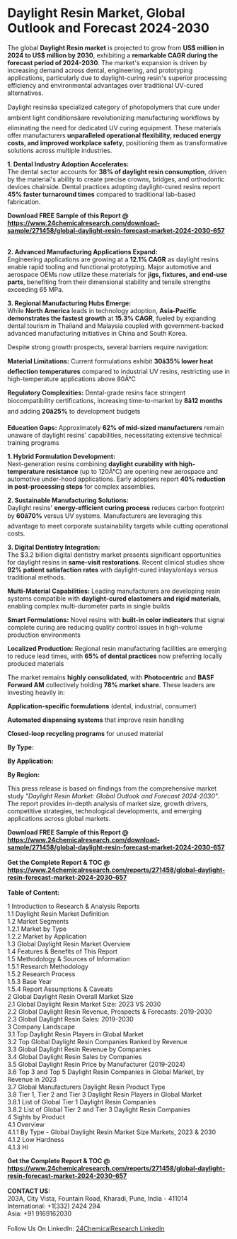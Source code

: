 <h1>Daylight Resin Market, Global Outlook and Forecast 2024-2030</h1><p>The global <strong>Daylight Resin market</strong> is projected to grow from <strong>US$ million in 2024 to US$ million by 2030</strong>, exhibiting a <strong>remarkable CAGR during the forecast period of 2024-2030</strong>. The market's expansion is driven by increasing demand across dental, engineering, and prototyping applications, particularly due to daylight-curing resin's superior processing efficiency and environmental advantages over traditional UV-cured alternatives.</p><p>Daylight resinsâa specialized category of photopolymers that cure under ambient light conditionsâare revolutionizing manufacturing workflows by eliminating the need for dedicated UV curing equipment. These materials offer manufacturers <strong>unparalleled operational flexibility, reduced energy costs, and improved workplace safety</strong>, positioning them as transformative solutions across multiple industries.</p><p><strong>1. Dental Industry Adoption Accelerates:</strong><br>
The dental sector accounts for <strong>38% of daylight resin consumption</strong>, driven by the material's ability to create precise crowns, bridges, and orthodontic devices chairside. Dental practices adopting daylight-cured resins report <strong>45% faster turnaround times</strong> compared to traditional lab-based fabrication.</p><div><b>Download FREE Sample of this Report @ 
            <a href="https://www.24chemicalresearch.com/download-sample/271458/global-daylight-resin-forecast-market-2024-2030-657">
            https://www.24chemicalresearch.com/download-sample/271458/global-daylight-resin-forecast-market-2024-2030-657</a></b></div><br><p><strong>2. Advanced Manufacturing Applications Expand:</strong><br>
Engineering applications are growing at a <strong>12.1% CAGR</strong> as daylight resins enable rapid tooling and functional prototyping. Major automotive and aerospace OEMs now utilize these materials for <strong>jigs, fixtures, and end-use parts</strong>, benefiting from their dimensional stability and tensile strengths exceeding 65 MPa.</p><p><strong>3. Regional Manufacturing Hubs Emerge:</strong><br>
While <strong>North America</strong> leads in technology adoption, <strong>Asia-Pacific demonstrates the fastest growth</strong> at <strong>15.3% CAGR</strong>, fueled by expanding dental tourism in Thailand and Malaysia coupled with government-backed advanced manufacturing initiatives in China and South Korea.</p><p>Despite strong growth prospects, several barriers require navigation:</p><p><strong>Material Limitations:</strong> Current formulations exhibit <strong>30â35% lower heat deflection temperatures</strong> compared to industrial UV resins, restricting use in high-temperature applications above 80Â°C</p><p><strong>Regulatory Complexities:</strong> Dental-grade resins face stringent biocompatibility certifications, increasing time-to-market by <strong>8â12 months</strong> and adding <strong>20â25%</strong> to development budgets</p><p><strong>Education Gaps:</strong> Approximately <strong>62% of mid-sized manufacturers</strong> remain unaware of daylight resins' capabilities, necessitating extensive technical training programs</p><p><strong>1. Hybrid Formulation Development:</strong><br>
Next-generation resins combining <strong>daylight curability with high-temperature resistance</strong> (up to 120Â°C) are opening new aerospace and automotive under-hood applications. Early adopters report <strong>40% reduction in post-processing steps</strong> for complex assemblies.</p><p><strong>2. Sustainable Manufacturing Solutions:</strong><br>
Daylight resins' <strong>energy-efficient curing process</strong> reduces carbon footprint by <strong>60â70%</strong> versus UV systems. Manufacturers are leveraging this advantage to meet corporate sustainability targets while cutting operational costs.</p><p><strong>3. Digital Dentistry Integration:</strong><br>
The $3.2 billion digital dentistry market presents significant opportunities for daylight resins in <strong>same-visit restorations</strong>. Recent clinical studies show <strong>92% patient satisfaction rates</strong> with daylight-cured inlays/onlays versus traditional methods.</p><p><strong>Multi-Material Capabilities:</strong> Leading manufacturers are developing resin systems compatible with <strong>daylight-cured elastomers and rigid materials</strong>, enabling complex multi-durometer parts in single builds</p><p><strong>Smart Formulations:</strong> Novel resins with <strong>built-in color indicators</strong> that signal complete curing are reducing quality control issues in high-volume production environments</p><p><strong>Localized Production:</strong> Regional resin manufacturing facilities are emerging to reduce lead times, with <strong>65% of dental practices</strong> now preferring locally produced materials</p><p>The market remains <strong>highly consolidated</strong>, with <strong>Photocentric</strong> and <strong>BASF Forward AM</strong> collectively holding <strong>78% market share</strong>. These leaders are investing heavily in:</p><p><strong>Application-specific formulations</strong> (dental, industrial, consumer)</p><p><strong>Automated dispensing systems</strong> that improve resin handling</p><p><strong>Closed-loop recycling programs</strong> for unused material</p><p><strong>By Type:</strong></p><p><strong>By Application:</strong></p><p><strong>By Region:</strong></p><p>This press release is based on findings from the comprehensive market study <em>"Daylight Resin Market: Global Outlook and Forecast 2024-2030"</em>. The report provides in-depth analysis of market size, growth drivers, competitive strategies, technological developments, and emerging applications across global markets.</p><div><b>Download FREE Sample of this Report @ 
            <a href="https://www.24chemicalresearch.com/download-sample/271458/global-daylight-resin-forecast-market-2024-2030-657">
            https://www.24chemicalresearch.com/download-sample/271458/global-daylight-resin-forecast-market-2024-2030-657</a></b></div><br><div><b>Get the Complete Report & TOC @ 
            <a href="https://www.24chemicalresearch.com/reports/271458/global-daylight-resin-forecast-market-2024-2030-657">
            https://www.24chemicalresearch.com/reports/271458/global-daylight-resin-forecast-market-2024-2030-657</a></b></div><br>
            <b>Table of Content:</b><p>1 Introduction to Research & Analysis Reports<br />
    1.1 Daylight Resin Market Definition<br />
    1.2 Market Segments<br />
        1.2.1 Market by Type<br />
        1.2.2 Market by Application<br />
    1.3 Global Daylight Resin Market Overview<br />
    1.4 Features & Benefits of This Report<br />
    1.5 Methodology & Sources of Information<br />
        1.5.1 Research Methodology<br />
        1.5.2 Research Process<br />
        1.5.3 Base Year<br />
        1.5.4 Report Assumptions & Caveats<br />
2 Global Daylight Resin Overall Market Size<br />
    2.1 Global Daylight Resin Market Size: 2023 VS 2030<br />
    2.2 Global Daylight Resin Revenue, Prospects & Forecasts: 2019-2030<br />
    2.3 Global Daylight Resin Sales: 2019-2030<br />
3 Company Landscape<br />
    3.1 Top Daylight Resin Players in Global Market<br />
    3.2 Top Global Daylight Resin Companies Ranked by Revenue<br />
    3.3 Global Daylight Resin Revenue by Companies<br />
    3.4 Global Daylight Resin Sales by Companies<br />
    3.5 Global Daylight Resin Price by Manufacturer (2019-2024)<br />
    3.6 Top 3 and Top 5 Daylight Resin Companies in Global Market, by Revenue in 2023<br />
    3.7 Global Manufacturers Daylight Resin Product Type<br />
    3.8 Tier 1, Tier 2 and Tier 3 Daylight Resin Players in Global Market<br />
        3.8.1 List of Global Tier 1 Daylight Resin Companies<br />
        3.8.2 List of Global Tier 2 and Tier 3 Daylight Resin Companies<br />
4 Sights by Product<br />
    4.1 Overview<br />
        4.1.1 By Type - Global Daylight Resin Market Size Markets, 2023 & 2030<br />
        4.1.2 Low Hardness<br />
        4.1.3 Hi</p><div><b>Get the Complete Report & TOC @ 
            <a href="https://www.24chemicalresearch.com/reports/271458/global-daylight-resin-forecast-market-2024-2030-657">
            https://www.24chemicalresearch.com/reports/271458/global-daylight-resin-forecast-market-2024-2030-657</a></b></div><br><b>CONTACT US:</b><br>
            203A, City Vista, Fountain Road, Kharadi, Pune, India - 411014<br>
            International: +1(332) 2424 294<br>
            Asia: +91 9169162030 <br><br>
            Follow Us On LinkedIn: <a href="https://www.linkedin.com/company/24chemicalresearch/">24ChemicalResearch LinkedIn</a>